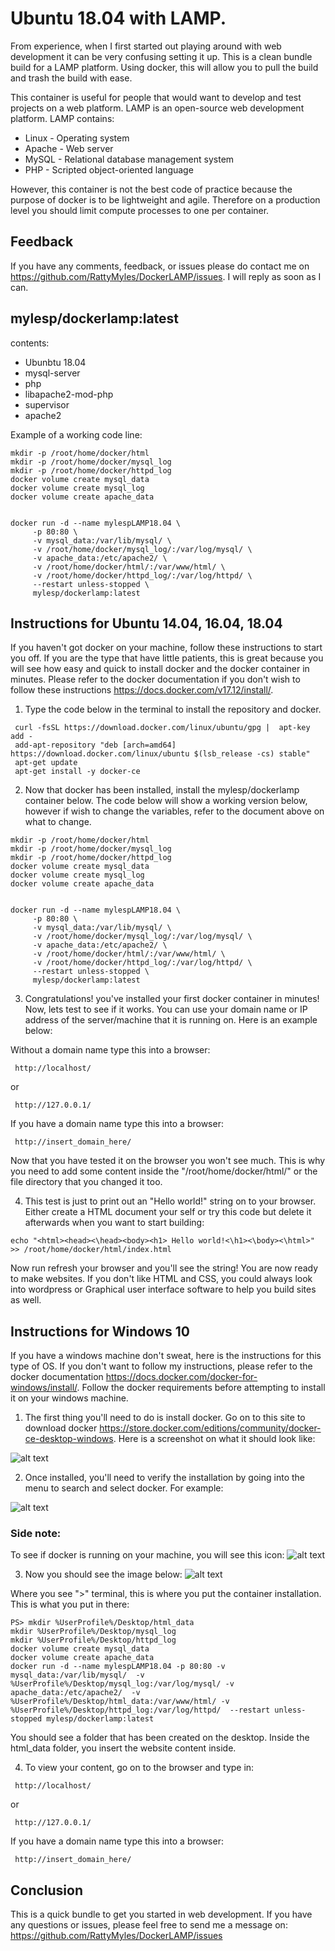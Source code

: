 # Ubuntu 18.04 with LAMP.

From experience, when I first started out playing around with web development it can be very confusing setting it up. This is a clean bundle build for a LAMP platform. Using docker, this will allow you to pull the build and trash the build with ease.

This container is useful for people that would want to develop and test projects on a web platform. LAMP is an open-source web development platform. LAMP contains: 
* Linux - Operating system 
* Apache - Web server
* MySQL - Relational database management system 
* PHP - Scripted object-oriented language

However, this container is not the best code of practice because the purpose of docker is to be lightweight and agile. Therefore on a production level you should limit compute processes to one per container. 

## Feedback

If you have any comments, feedback, or issues please do contact me on https://github.com/RattyMyles/DockerLAMP/issues. I will reply as soon as I can.

## mylesp/dockerlamp:latest
contents: 
  * Ubunbtu 18.04
  * mysql-server
  * php
  * libapache2-mod-php
  * supervisor
  * apache2


Example of a working code line:
```
mkdir -p /root/home/docker/html
mkdir -p /root/home/docker/mysql_log
mkdir -p /root/home/docker/httpd_log
docker volume create mysql_data 
docker volume create mysql_log
docker volume create apache_data


docker run -d --name mylespLAMP18.04 \
     -p 80:80 \
     -v mysql_data:/var/lib/mysql/ \
     -v /root/home/docker/mysql_log/:/var/log/mysql/ \
     -v apache_data:/etc/apache2/ \
     -v /root/home/docker/html/:/var/www/html/ \
     -v /root/home/docker/httpd_log/:/var/log/httpd/ \
     --restart unless-stopped \
     mylesp/dockerlamp:latest
```

## Instructions for Ubuntu 14.04, 16.04, 18.04

If you haven't got docker on your machine, follow these instructions to start you off. If you are the type that have little patients, this is great because you will see how easy and quick to install docker and the docker container in minutes. Please refer to the docker documentation if you don't wish to follow these instructions https://docs.docker.com/v17.12/install/. 

1) Type the code below in the terminal to install the repository and docker. 
```
 curl -fsSL https://download.docker.com/linux/ubuntu/gpg |  apt-key add -
 add-apt-repository "deb [arch=amd64] https://download.docker.com/linux/ubuntu $(lsb_release -cs) stable"
 apt-get update
 apt-get install -y docker-ce
```
2) Now that docker has been installed, install the mylesp/dockerlamp container below. The code below will show a working version below, however if wish to change the variables, refer to the document above on what to change.
```
mkdir -p /root/home/docker/html
mkdir -p /root/home/docker/mysql_log
mkdir -p /root/home/docker/httpd_log
docker volume create mysql_data 
docker volume create mysql_log
docker volume create apache_data


docker run -d --name mylespLAMP18.04 \
     -p 80:80 \
     -v mysql_data:/var/lib/mysql/ \
     -v /root/home/docker/mysql_log/:/var/log/mysql/ \
     -v apache_data:/etc/apache2/ \
     -v /root/home/docker/html/:/var/www/html/ \
     -v /root/home/docker/httpd_log/:/var/log/httpd/ \
     --restart unless-stopped \
     mylesp/dockerlamp:latest
```


3) Congratulations! you've installed your first docker container in minutes! Now, lets test to see if it works. You can use your domain name or IP address of the server/machine that it is running on. Here is an example below: 

Without a domain name type this into a browser:
```
 http://localhost/
```
or
```
 http://127.0.0.1/ 
```
If you have a domain name type this into a browser:

```
 http://insert_domain_here/
```
Now that you have tested it on the browser you won't see much. This is why you need to add some content inside the "/root/home/docker/html/" or the file directory that you changed it too.

4) This test is just to print out an "Hello world!" string on to your browser. Either create a HTML document your self or try this code but delete it afterwards when you want to start building:
```
echo "<html><head><\head><body><h1> Hello world!<\h1><\body><\html>" >> /root/home/docker/html/index.html
```
Now run refresh your browser and you'll see the string! You are now ready to make websites. If you don't like HTML and CSS, you could always look into wordpress or Graphical user interface software to help you build sites as well.

## Instructions for Windows 10

If you have a windows machine don't sweat, here is the instructions for this type of OS. If you don't want to follow my instructions, please refer to the docker documentation https://docs.docker.com/docker-for-windows/install/. Follow the docker requirements before attempting to install it on your windows machine.

1) The first thing you'll need to do is install docker. Go on to this site to download docker https://store.docker.com/editions/community/docker-ce-desktop-windows. Here is a screenshot on what it should look like:

![alt text](https://raw.githubusercontent.com/RattyMyles/DockerLAMP/master/website/dockerWInstall.PNG  "Logo Title Text 1")

2) Once installed, you'll need to verify the installation by going into the menu to search and select docker. For example: 

![alt text](https://raw.githubusercontent.com/RattyMyles/DockerLAMP/master/website/docker-app-search.png  "Logo Title Text 1")

### Side note:
To see if docker is running on your machine, you will see this icon:
![alt text](https://raw.githubusercontent.com/RattyMyles/DockerLAMP/master/website/iconImage.png  "Logo Title Text 1")

3) Now you should see the image below:
![alt text](https://raw.githubusercontent.com/RattyMyles/DockerLAMP/master/website/docker-app-welcome.png "Logo Title Text 1")

Where you see ">" terminal, this is where you put the container installation. This is what you put in there:
```
PS> mkdir %UserProfile%/Desktop/html_data
mkdir %UserProfile%/Desktop/mysql_log
mkdir %UserProfile%/Desktop/httpd_log
docker volume create mysql_data 
docker volume create apache_data
docker run -d --name mylespLAMP18.04 -p 80:80 -v mysql_data:/var/lib/mysql/  -v %UserProfile%/Desktop/mysql_log:/var/log/mysql/ -v apache_data:/etc/apache2/  -v %UserProfile%/Desktop/html_data:/var/www/html/ -v %UserProfile%/Desktop/httpd_log:/var/log/httpd/  --restart unless-stopped mylesp/dockerlamp:latest
```

You should see a folder that has been created on the desktop. Inside the html_data folder, you insert the website content inside.

4) To view your content, go on to the browser and type in:
```
 http://localhost/
```
or
```
 http://127.0.0.1/ 
```
If you have a domain name type this into a browser:

```
 http://insert_domain_here/
```

## Conclusion

This is a quick bundle to get you started in web development. If you have any questions or issues, please feel free to send me a message on: https://github.com/RattyMyles/DockerLAMP/issues 


